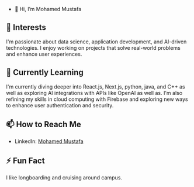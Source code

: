 - 👋 Hi, I’m Mohamed Mustafa
  
## 👀 Interests
I'm passionate about data science, application development, and AI-driven technologies. I enjoy working on projects that solve real-world problems and enhance user experiences.

## 🌱 Currently Learning
I'm currently diving deeper into React.js, Next.js, python, java, and C++ as well as exploring AI integrations with APIs like OpenAI as well as. I'm also refining my skills in cloud computing with Firebase and exploring new ways to enhance user authentication and security.

## 📫 How to Reach Me
- LinkedIn: [Mohamed Mustafa]([https://www.linkedin.com/in/mohamedmustafa](https://www.linkedin.com/in/moahemd-mustafa-1b5333162/))

## ⚡ Fun Fact
I like longboarding and cruising around campus.

